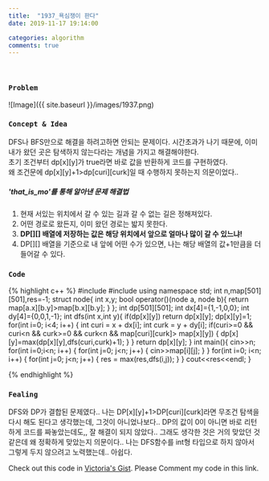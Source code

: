 ```yaml
---
title:  "1937_욕심쟁이 판다"
date: 2019-11-17 19:14:00

categories: algorithm
comments: true
---
```


<br>

### `Problem`
![Image]({{ site.baseurl }}/images/1937.png)
<br>

### `Concept & Idea`
DFS나 BFS만으로 해결을 하려고하면 안되는 문제이다. 시간초과가 나기 때문에, 이미 내가 왔던 곳은 탐색하지 않는다라는 개념을 가지고 해결해야한다. <br>
초기 조건부터 dp[x][y]가 true라면 바로 값을 반환하게 코드를 구현하였다. <br>
왜 조건문에 dp[x][y]+1>dp[curi][curk]일 때 수행하지 못하는지 의문이었다.. <br>

##### 'that_is_mo'를 통해 알아낸 문제 해결법
1. 현재 서있는 위치에서 갈 수 있는 길과 갈 수 없는 길은 정해져있다.
2. 어떤 경로로 왔든지, 이미 왔던 경로는 밟지 못한다.
3. **DP[][] 배열에 저장하는 값은 해당 위치에서 앞으로 얼마나 많이 갈 수 있느냐!**
4. DP[][] 배열을 기준으로 내 앞에 어떤 수가 있으면, 나는 해당 배열의 값+1만큼을 더 들어갈 수 있다.

### `Code`
{% highlight c++ %}
#include <iostream>
#include <queue>
using namespace std;
int n,map[501][501],res=-1;
struct node{
    int x,y;
    bool operator()(node a, node b){
        return map[a.x][b.y]>map[b.x][b.y];
    }
};
int dp[501][501];
int dx[4]={1,-1,0,0};
int dy[4]={0,0,1,-1};
int dfs(int x,int y){
    if(dp[x][y])
        return dp[x][y];
    dp[x][y]=1;
    for(int i=0; i<4; i++) {
        int curi = x + dx[i];
        int curk = y + dy[i];
        if(curi>=0 && curi<n && curk>=0 && curk<n && map[curi][curk]> map[x][y]) {
            dp[x][y]=max(dp[x][y],dfs(curi,curk)+1);
        }
    }
    return dp[x][y];
}
int main(){
    cin>>n;
    for(int i=0;i<n; i++) {
        for(int j=0; j<n; j++) {
            cin>>map[i][j];
        }
    }
    for(int i=0; i<n; i++) {
        for(int j=0; j<n; j++) {
            res = max(res,dfs(i,j));
        }
    }
    cout<<res<<endl;
}

{% endhighlight %}

### `Fealing`
DFS와 DP가 결합된 문제였다.. 나는 DP[x][y]+1>DP[curi][curk]라면 무조건 탐색을 다시 해도 된다고 생각했는데, 그것이 아니었나보다..
DP의 값이 0이 아니면 바로 리턴하게 코드를 짜놓았는데도,, 잘 해결이 되지 않았다..
그래도 생각한 것은 거의 맞았던 것 같은데 왜 정확하게 맞았는지 의문이다.. 나는 DFS함수를 int형 타입으로 하지 않아서 그렇게 두지 않으려고 노력했는데.. 아쉽다.


Check out this code in [Victoria's Gist][Vic's gist]. Please Comment my code in this link.

[Vic's gist]: https://gist.github.com/victoriagjh/ceab05b55cc75b12ad8e5043b0b6544a
